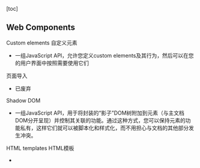 [toc]

## Web Components

Custom elements 自定义元素

- 一组JavaScript API，允许您定义custom elements及其行为，然后可以在您的用户界面中按照需要使用它们

页面导入

- 已废弃

Shadow DOM

- 一组JavaScript API，用于将封装的“影子”DOM树附加到元素（与主文档DOM分开呈现）并控制其关联的功能。通过这种方式，您可以保持元素的功能私有，这样它们就可以被脚本化和样式化，而不用担心与文档的其他部分发生冲突。

HTML templates  HTML模板

-  <template> 和 <slot> 元素使您可以编写不在呈现页面中显示的标记模板。然后它们可以作为自定义元素结构的基础被多次重用。

## webassembly

- WebAssembly是一种运行在现代网络浏览器中的新型代码，并且提供新的性能特性和效果。它设计的目的不是为了手写代码而是为诸如C、C++和Rust等低级源语言提供一个高效的编译目标。
- WebAssembly 的到来扩展了仅仅用开放的 Web 平台技术就可以实现的应用程序的范围。在当今机器学习和人工智能越来越普遍的世界中，重要的是在不损害用户安全性的情况下在 Web 上运行高性能程序
- WebAssembly 是虚拟机和执行环境，可以让加载的页面作为本机编译代码运行，从而提高了 Web 性能和功耗。

## Serverless

从字面上来看就是 server less的意思，少服务或者轻服务的概念，比较准确的就是 是应用开发不需要关心服务器的部署和配置。它是将服务端运维高度抽象成一种解决方案。从架构的角度上，`serverless = Faas + Trigger+ Baas = Serverless Computing 无服务器计算`

🍊 优势

1. 专注业务，快速迭代： 无需关系服务器的状态，这是他的一大优势。
2. 提高服务器利用率，自动扩缩容，业务高峰自动扩容，业务降低自动收缩，降低资源浪费
3. 节省维护和运维成本：无需预估线上服务资源，也无需单独配置服务器资源
4. 降低风险：将系统分为不同模块进行独立管理，例如存储、网关、路由等，类似于微前端

🍊 缺点

1. 状态管理能力弱，为了保证自动扩缩容，FaaS必须是无状态的，有状态的需要BaaS的支持
2. 调试困难，有些保存不太容易定位是本地环境还是云环境
3. 延迟，因为是冷启动，而且应用程序是高度分布式和低耦合的，导致启动延迟问题

🍊 构建流程

Serverless架构是一种全新的软件架构方式，虽然其有各种各样独有的特点，但是Serverless应用和传统的软件应用一样，软件的设计、开发到交付需要经历一个完整的软件生命周期，需要通过具体的手段保证应用的交付质量。敏捷开发拥抱变化、持续改进以及快速迭代的思想在Serverless应用开发的过程中将仍然适用。Serverless应用的交付质量将受益于敏捷开发所使用的具体工具和方法，如结对编程（Pair Programing）、测试驱动开发（Test-driven Development，TDD）以及持续集成与交付（CICD）等。

1. 开发调试
2. 单元测试
3. 持续继承
4. 应用部署

🍊 冷启动

在Serverless Computing世界中，函数是按需运行的，如果没有请求，就不会有函数实例占用函数服务资源。从调用函数开始到函数实例准备完成的整个过程，被称为**冷启动**。冷启动代表着代码首次执行时所消耗的时长。这意味着相关代码需要进行下载、启动容器、启动及运行准备。

四个阶段

1. 下载代码： FaaS平台不会存储代码，这也是为了能够缩容到 0 。代码实际上会被存储在服务中，在冷启动过程中会从存储服务中下载代码。
2. 启动容器：代码下载完后，FaaS会根据函数的配置，启动对应的容器。也正是通过容器技术，FaaS可保证每个函数的独立性。
3. 初始化运行环境：分析代码依赖、执行用户初始化逻辑、初始化入口函数之外的代码等操作。
4. 运行代码：调用入口函数执行代码。这个过程比较特殊，可能是冷启动，也可能是热启动。

🍊 为什么要对冷启动要进行优化呢 ？

1. 通过上面冷启动时间排行可以看到，最优的是nodejs，启动事件也在200ms左右。本地函数和云函数的调用是不一样的，本地函数是随着调用立即响应的，不会有延迟问题，而云函数部署计算运行环境，这个过程需要几百毫秒的时间，在对延迟有特殊要求的场景时可能会导致超时等问题的。
2. 云函数是有自动扩容的特点的，在没有调用的时候它会极致的缩容到0，或者少调用量时会进行资源的回收清除，而调用量新增是又会触发冷启动，这个过程是反复进行的。

冷启动耗时大头主要是以下三方面

1. 虚拟机和容器的创建过程，传统的虚拟机创建通常需要分钟的级别，容器需要秒的级别
2. 函数代码的下载过程，主要取决于代码的大小，下载耗时从几十毫秒到几秒不等
3. VPC网络的打通过程，主要是部署弹性网卡和路由下发的过程，通常耗时秒级别

优化方案

- 减少代码体积：
  - 开发者可以通过精简代码，删除无用依赖，加速下载函数代码过程
  - 比如腾讯云对代码做了两级的缓存，可以有效降低下载代码时间
- 资源复用，缩短函数执行时间
- 选择冷启动时间较少的语言
- 选择合适的内存：函数内存越大，冷启动表现越优
- 避免不必要的配置
- 降低冷启动频率
  - 使用定时触发器定时访问函数，这样可以防止函数实例一段时间没被使用被销毁
  - 使用 initializer 函数入口，函数计算会异步调用初始化接口，消除初始化用户代码的时间
- 预留实例

## 微前端

🍊 路由分发式微前端

通过路由将不同的业务分发到不同且独立的前端应用上。主要是通过HTTP的反向代理或者nginx来进行处理，但是这种方式仅能满足共享整个页面的功能。

🍊 iframe

通过HTML的内联框架iframe标签来实现。它能有效的将一个页面嵌入到另一个页面中，并且两个页面家你的css和js是相互隔离的。但是它存在很多问题：

1. **不可控制**： `iframe`嵌入的显示区大小不容易控制，存在一定的局限性

2. **bfccache**：URL记录完全失效，页面刷新不能被记忆，刷新会返回首页，`iframe`功能之间跳转也无效

3. **兼容性大坑**：`iframe`的样式显示、兼容性等都具有局限性，尤其是在移动端

4. **性能开销**：`iframe`阻塞`onload`、占用连接池、多层嵌套页面崩溃等

5. **SEO**：不支持SEO搜索

🍊 微件化

通过一个**新的构建系统**，将部分业务功能组件构建成一个独立的chunk代码，使用时只需远程加载即可。那么重点就是这个新的构建系统，它要提供**一套应用注册机制**，完成功能组件的无缝整合、构建时集成应用和应用**独立发布部署**、一套本地或者远程**加载机制**。

🍊 应用组件化

借助于`Web Components`技术，来构建跨框架的前端应用。`Web Components`允许开发者创建可重用的定制元素，并在web应用中使用它们。但是真正在项目中使用`Web Components`技术还不太理想，各大浏览器的兼容程度还不太理想，不过可以借助polyfill来解决。它是一种面向未来演进的架构，当它实现兼容后，`Vue`、`React`、`Angular`框架也就淘汰了。

不论是基于Web Components的Angular，还是Virtual DOM的React，都是因为现有的前端框架都离不开基本的HTML元素DOM。

🍊 qiankun

它是基于single-spa的二次封装，使微应用的接入更加便捷、简单。

1. **HTML Entry**：使用`import-html-entry`通过 `http` 请求加载指定地址的首屏内容即 `html` 页面，解决single-spa的js entry带来的问题。
2. **样式隔离**：① 严格的样式隔离，每个微应用都被容器包裹在一个shadow dom节点，保证不会互相影响；② 通过实验性的css scope方式，动态的改写css选择器。
3. 运行时沙箱：分为js沙箱和样式沙箱。①JS沙箱为每个微应用生成单独的window proxy对象，配合HTML Entry提供的js脚本执行器实现js隔离；② 样式沙箱：通过重写dom操作的方式，劫持动态样式和js脚本的添加，微应用的插入到微应用模版，并且为劫持的动态样式做了 `scoped css` 的处理，为劫持的脚本做了 JS 隔离的处理

4. **资源预加载**：两种预加载的思路① 当主应用执行start方法启动qiankun以后立即预加载微应用的静态资源②在第一个微应用挂载以后预加载其他微应用的静态资源。这些都是利用single-spa提供的`single-spa:first-mount`事件来实现的。
5. **应用间通信**：qiankun通过发布订阅的方式实现应用间通讯的，状态是框架统一维护的，提供了一些列的api来实现应用的状态更改和订阅，并进行状态间的传递。


